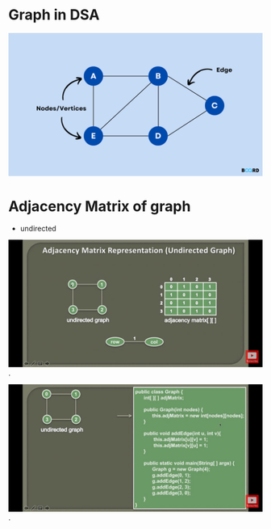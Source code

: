 # Graph in DSA

![Local Image](./images/Graphs-in-DSA.png)

# Adjacency Matrix of graph  

- undirected 

![Local Image](./images/image-1.jpeg).

![Local Image](./images/image-2.jpeg).
